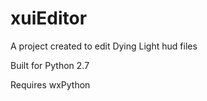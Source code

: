 # xuiEditor
A project created to edit Dying Light hud files

Built for Python 2.7

Requires wxPython
